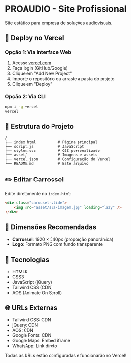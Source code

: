 # PROAUDIO - Site Profissional

Site estático para empresa de soluções audiovisuais.

## 🚀 Deploy no Vercel

### Opção 1: Via Interface Web
1. Acesse [vercel.com](https://vercel.com)
2. Faça login (GitHub/Google)
3. Clique em "Add New Project"
4. Importe o repositório ou arraste a pasta do projeto
5. Clique em "Deploy"

### Opção 2: Via CLI
```bash
npm i -g vercel
vercel
```

## 📁 Estrutura do Projeto

```
/
├── index.html          # Página principal
├── script.js           # JavaScript
├── styles.css          # CSS personalizado
├── asset/              # Imagens e assets
├── vercel.json         # Configuração do Vercel
└── README.md           # Este arquivo
```

## ✏️ Editar Carrossel

Edite diretamente no `index.html`:
```html
<div class="carousel-slide">
    <img src="asset/sua-imagem.jpg" loading="lazy" />
</div>
```

## 📝 Dimensões Recomendadas

- **Carrossel**: 1920 × 540px (proporção panorâmica)
- **Logo**: Formato PNG com fundo transparente

## 🔧 Tecnologias

- HTML5
- CSS3
- JavaScript (jQuery)
- Tailwind CSS (CDN)
- AOS (Animate On Scroll)

## 🌐 URLs Externas

- Tailwind CSS: CDN
- jQuery: CDN
- AOS: CDN
- Google Fonts: CDN
- Google Maps: Embed iframe
- WhatsApp: Link direto

Todas as URLs estão configuradas e funcionarão no Vercel!

